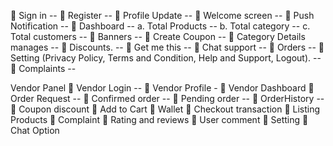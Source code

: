  Sign in --
 Register --
 Profile Update --
 Welcome screen --
 Push Notification --
 Dashboard -- 
a. Total Products --
b. Total category --
c. Total customers --
 Banners --
 Create Coupon -- 
 Category Details manages --
 Discounts. --
 Get me this --
 Chat support -- 
 Orders --
 Setting (Privacy Policy, Terms and
Condition, Help and Support, Logout). --
 Complaints --



Vendor Panel
 Vendor Login -- 
 Vendor Profile -
 Vendor Dashboard
 Order Request --
 Confirmed order --
 Pending order --
 OrderHistory -- 
 Coupon discount
 Add to Cart
 Wallet
 Checkout transaction
 Listing Products
 Complaint
 Rating and reviews
 User comment
 Setting
 Chat Option